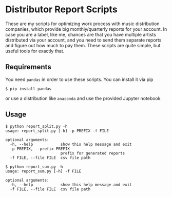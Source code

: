 # Distributor Report Scripts
These are my scripts for optimizing work process with music distribution companies, which provide big monthly/quarterly reports for your account. In case you are a label, like me, chances are that you have multiple artists distributed via your account, and you need to send them separate reports and figure out how much to pay them. These scripts are quite simple, but useful tools for exactly that.

## Requirements
You need `pandas` in order to use these scripts. You can install it via pip

```$ pip install pandas```

or use a distribution like `anaconda` and use the provided Jupyter notebook

## Usage

```
$ python report_split.py -h
usage: report_split.py [-h] -p PREFIX -f FILE

optional arguments:
  -h, --help            show this help message and exit
  -p PREFIX, --prefix PREFIX
                        prefix for generated reports
  -f FILE, --file FILE  csv file path

```

```
$ python report_sum.py -h
usage: report_sum.py [-h] -f FILE

optional arguments:
  -h, --help            show this help message and exit
  -f FILE, --file FILE  csv file path
```
